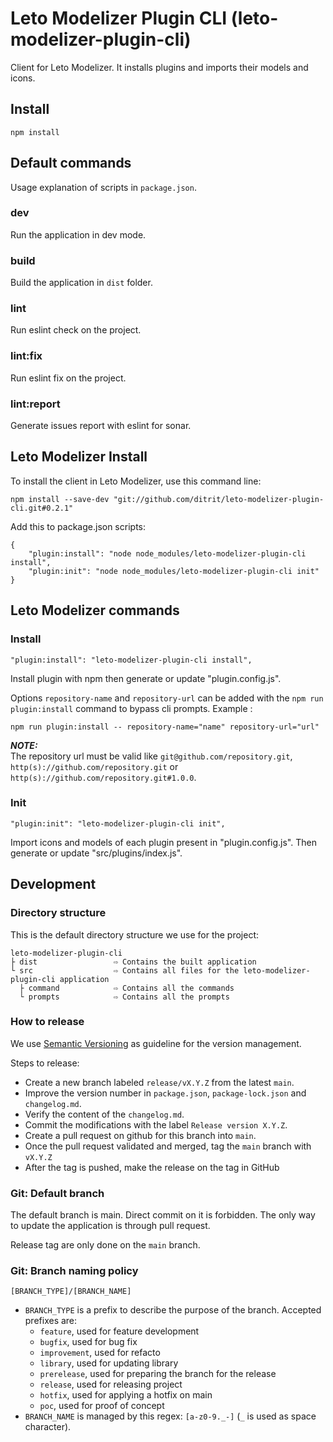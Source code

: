 # Leto Modelizer Plugin CLI (leto-modelizer-plugin-cli)

Client for Leto Modelizer. It installs plugins and imports their models and icons.

## Install

```
npm install
```

## Default commands

Usage explanation of scripts in `package.json`.

### dev

Run the application in dev mode.

### build

Build the application in `dist` folder.

### lint

Run eslint check on the project.

### lint:fix

Run eslint fix on the project.

### lint:report

Generate issues report with eslint for sonar.

## Leto Modelizer Install

To install the client in Leto Modelizer, use this command line:

```
npm install --save-dev "git://github.com/ditrit/leto-modelizer-plugin-cli.git#0.2.1"
```

Add this to package.json scripts:

```
{
    "plugin:install": "node node_modules/leto-modelizer-plugin-cli install",
    "plugin:init": "node node_modules/leto-modelizer-plugin-cli init"
}
```

## Leto Modelizer commands

### Install

```
"plugin:install": "leto-modelizer-plugin-cli install",
```

Install plugin with npm then generate or update "plugin.config.js".

Options `repository-name` and `repository-url` can be added with the `npm run plugin:install` command 
to bypass cli prompts. Example :

```
npm run plugin:install -- repository-name="name" repository-url="url"
```

**_NOTE:_**  
The repository url must be valid like `git@github.com/repository.git`, `http(s)://github.com/repository.git` or `http(s)://github.com/repository.git#1.0.0`.

### Init

```
"plugin:init": "leto-modelizer-plugin-cli init",
```

Import icons and models of each plugin present in "plugin.config.js".
Then generate or update "src/plugins/index.js".

## Development

### Directory structure

This is the default directory structure we use for the project:

```
leto-modelizer-plugin-cli
├ dist                 ⇨ Contains the built application
└ src                  ⇨ Contains all files for the leto-modelizer-plugin-cli application
  ├ command            ⇨ Contains all the commands
  └ prompts            ⇨ Contains all the prompts
```

### How to release

We use [Semantic Versioning](https://semver.org/spec/v2.0.0.html) as guideline for the version management.

Steps to release:
- Create a new branch labeled `release/vX.Y.Z` from the latest `main`.
- Improve the version number in `package.json`, `package-lock.json` and `changelog.md`.
- Verify the content of the `changelog.md`.
- Commit the modifications with the label `Release version X.Y.Z`.
- Create a pull request on github for this branch into `main`.
- Once the pull request validated and merged, tag the `main` branch with `vX.Y.Z`
- After the tag is pushed, make the release on the tag in GitHub

### Git: Default branch

The default branch is main. Direct commit on it is forbidden. The only way to update the application is through pull request.

Release tag are only done on the `main` branch.

### Git: Branch naming policy

`[BRANCH_TYPE]/[BRANCH_NAME]`

* `BRANCH_TYPE` is a prefix to describe the purpose of the branch. Accepted prefixes are:
    * `feature`, used for feature development
    * `bugfix`, used for bug fix
    * `improvement`, used for refacto
    * `library`, used for updating library
    * `prerelease`, used for preparing the branch for the release
    * `release`, used for releasing project
    * `hotfix`, used for applying a hotfix on main
    * `poc`, used for proof of concept
* `BRANCH_NAME` is managed by this regex: `[a-z0-9._-]` (`_` is used as space character).
